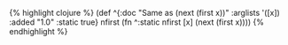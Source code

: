 {% highlight clojure %}
(def
 ^{:doc "Same as (next (first x))"
   :arglists '([x])
   :added "1.0"
   :static true}
 nfirst (fn ^:static nfirst [x] (next (first x))))
{% endhighlight %}
